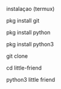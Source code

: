 instalaçao  (termux)

pkg install git

pkg install python

pkg install python3

git clone 

cd little-friend

python3 little friend
